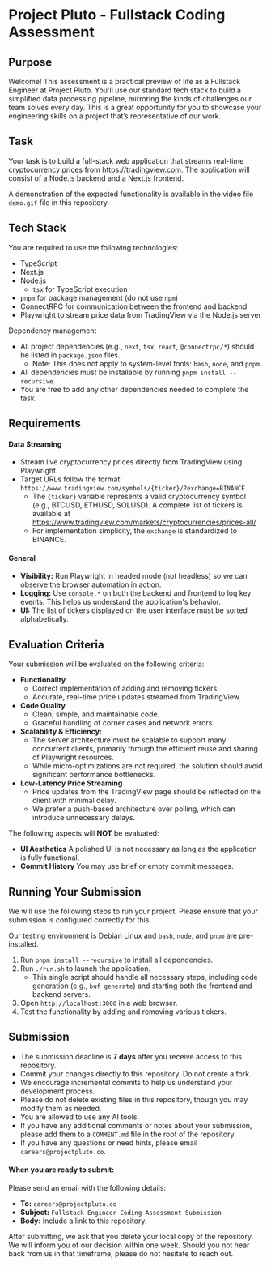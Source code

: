 # Project Pluto - Fullstack Coding Assessment

## Purpose
Welcome! This assessment is a practical preview of life as a Fullstack Engineer at Project Pluto. You'll use our standard tech stack to build a simplified data processing pipeline, mirroring the kinds of challenges our team solves every day. This is a great opportunity for you to showcase your engineering skills on a project that’s representative of our work.

## Task
Your task is to build a full-stack web application that streams real-time cryptocurrency prices from https://tradingview.com. The application will consist of a Node.js backend and a Next.js frontend.

A demonstration of the expected functionality is available in the video file `demo.gif` file in this repository.

## Tech Stack
You are required to use the following technologies:
*   TypeScript
*   Next.js
*   Node.js
    *   `tsx` for TypeScript execution
*   `pnpm` for package management (do not use `npm`)
*   ConnectRPC for communication between the frontend and backend
*   Playwright to stream price data from TradingView via the Node.js server

Dependency management
*   All project dependencies (e.g., `next`, `tsx`, `react`, `@connectrpc/*`) should be listed in `package.json` files.
    *    Note: This does not apply to system-level tools: `bash`, `node`, and `pnpm`.
*   All dependencies must be installable by running `pnpm install --recursive`.
*   You are free to add any other dependencies needed to complete the task.

## Requirements

#### Data Streaming
*   Stream live cryptocurrency prices directly from TradingView using Playwright.
*   Target URLs follow the format: `https://www.tradingview.com/symbols/{ticker}/?exchange=BINANCE`.
    *   The `{ticker}` variable represents a valid cryptocurrency symbol (e.g., BTCUSD, ETHUSD, SOLUSD). A complete list of tickers is available at https://www.tradingview.com/markets/cryptocurrencies/prices-all/
    *   For implementation simplicity, the `exchange` is standardized to BINANCE.


#### General
*   **Visibility:** Run Playwright in headed mode (not headless) so we can observe the browser automation in action.
*   **Logging:** Use `console.*` on both the backend and frontend to log key events. This helps us understand the application's behavior.
*   **UI:** The list of tickers displayed on the user interface must be sorted alphabetically.

## Evaluation Criteria
Your submission will be evaluated on the following criteria:

*   **Functionality**
    *   Correct implementation of adding and removing tickers.
    *   Accurate, real-time price updates streamed from TradingView.
*   **Code Quality**
    *   Clean, simple, and maintainable code.
    *   Graceful handling of corner cases and network errors.
*   **Scalability & Efficiency:**
    *   The server architecture must be scalable to support many concurrent clients, primarily through the efficient reuse and sharing of Playwright resources.
    *   While micro-optimizations are not required, the solution should avoid significant performance bottlenecks.
*   **Low-Latency Price Streaming**
    *   Price updates from the TradingView page should be reflected on the client with minimal delay.
    *   We prefer a push-based architecture over polling, which can introduce unnecessary delays.

The following aspects will **NOT** be evaluated:

*   **UI Aesthetics** A polished UI is not necessary as long as the application is fully functional.
*   **Commit History** You may use brief or empty commit messages.

## Running Your Submission
We will use the following steps to run your project. Please ensure that your submission is configured correctly for this.

Our testing environment is Debian Linux and `bash`, `node`, and `pnpm` are pre-installed.

1.  Run `pnpm install --recursive` to install all dependencies.
2.  Run `./run.sh` to launch the application.
    *   This single script should handle all necessary steps, including code generation (e.g., `buf generate`) and starting both the frontend and backend servers.
3.  Open `http://localhost:3000` in a web browser.
4.  Test the functionality by adding and removing various tickers.

## Submission
*   The submission deadline is **7 days** after you receive access to this repository.
*   Commit your changes directly to this repository. Do not create a fork.
*   We encourage incremental commits to help us understand your development process.
*   Please do not delete existing files in this repository, though you may modify them as needed.
*   You are allowed to use any AI tools.
*   If you have any additional comments or notes about your submission, please add them to a `COMMENT.md` file in the root of the repository.
*   If you have any questions or need hints, please email `careers@projectpluto.co`.

#### When you are ready to submit:

Please send an email with the following details:
*   **To:** `careers@projectpluto.co`
*   **Subject:** `Fullstack Engineer Coding Assessment Submission`
*   **Body:** Include a link to this repository.

After submitting, we ask that you delete your local copy of the repository. We will inform you of our decision within one week. Should you not hear back from us in that timeframe, please do not hesitate to reach out.